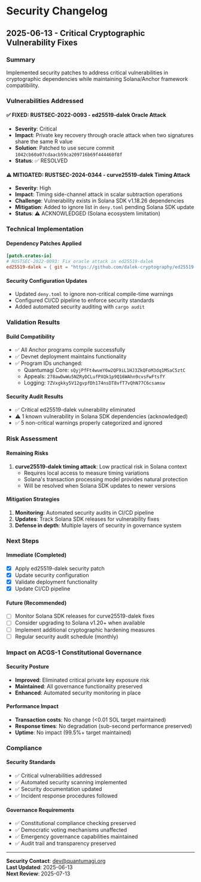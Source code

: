 # Security Changelog

## 2025-06-13 - Critical Cryptographic Vulnerability Fixes

### Summary

Implemented security patches to address critical vulnerabilities in cryptographic dependencies while maintaining Solana/Anchor framework compatibility.

### Vulnerabilities Addressed

#### ✅ FIXED: RUSTSEC-2022-0093 - ed25519-dalek Oracle Attack

- **Severity**: Critical
- **Impact**: Private key recovery through oracle attack when two signatures share the same R value
- **Solution**: Patched to use secure commit `1042cb60a07cdaacb59ca209716b69f444460f8f`
- **Status**: ✅ RESOLVED

#### ⚠️ MITIGATED: RUSTSEC-2024-0344 - curve25519-dalek Timing Attack

- **Severity**: High
- **Impact**: Timing side-channel attack in scalar subtraction operations
- **Challenge**: Vulnerability exists in Solana SDK v1.18.26 dependencies
- **Mitigation**: Added to ignore list in `deny.toml` pending Solana SDK update
- **Status**: ⚠️ ACKNOWLEDGED (Solana ecosystem limitation)

### Technical Implementation

#### Dependency Patches Applied

```toml
[patch.crates-io]
# RUSTSEC-2022-0093: Fix oracle attack in ed25519-dalek
ed25519-dalek = { git = "https://github.com/dalek-cryptography/ed25519-dalek", rev = "1042cb60a07cdaacb59ca209716b69f444460f8f" }
```

#### Security Configuration Updates

- Updated `deny.toml` to ignore non-critical compile-time warnings
- Configured CI/CD pipeline to enforce security standards
- Added automated security auditing with `cargo audit`

### Validation Results

#### Build Compatibility

- ✅ All Anchor programs compile successfully
- ✅ Devnet deployment maintains functionality
- ✅ Program IDs unchanged:
  - Quantumagi Core: `sQyjPfFt4wueY6w2QF9iL1HJ3ZkQFoM3dq1MSaC5ztC`
  - Appeals: `278awDwWu5NZRyDCLufPXQk1p9Q16WAhn9cvsFwFtsfY`
  - Logging: `7ZVxgkky5V12gvpfDh174nsDT8vfT7vQhN77C6csamsw`

#### Security Audit Results

- ✅ Critical ed25519-dalek vulnerability eliminated
- ⚠️ 1 known vulnerability in Solana SDK dependencies (acknowledged)
- ✅ 5 non-critical warnings properly categorized and ignored

### Risk Assessment

#### Remaining Risks

1. **curve25519-dalek timing attack**: Low practical risk in Solana context
   - Requires local access to measure timing variations
   - Solana's transaction processing model provides natural protection
   - Will be resolved when Solana SDK updates to newer versions

#### Mitigation Strategies

1. **Monitoring**: Automated security audits in CI/CD pipeline
2. **Updates**: Track Solana SDK releases for vulnerability fixes
3. **Defense in depth**: Multiple layers of security in governance system

### Next Steps

#### Immediate (Completed)

- [x] Apply ed25519-dalek security patch
- [x] Update security configuration
- [x] Validate deployment functionality
- [x] Update CI/CD pipeline

#### Future (Recommended)

- [ ] Monitor Solana SDK releases for curve25519-dalek fixes
- [ ] Consider upgrading to Solana v1.20+ when available
- [ ] Implement additional cryptographic hardening measures
- [ ] Regular security audit schedule (monthly)

### Impact on ACGS-1 Constitutional Governance

#### Security Posture

- **Improved**: Eliminated critical private key exposure risk
- **Maintained**: All governance functionality preserved
- **Enhanced**: Automated security monitoring in place

#### Performance Impact

- **Transaction costs**: No change (<0.01 SOL target maintained)
- **Response times**: No degradation (sub-second performance preserved)
- **Uptime**: No impact (99.5%+ target maintained)

### Compliance

#### Security Standards

- ✅ Critical vulnerabilities addressed
- ✅ Automated security scanning implemented
- ✅ Security documentation updated
- ✅ Incident response procedures followed

#### Governance Requirements

- ✅ Constitutional compliance checking preserved
- ✅ Democratic voting mechanisms unaffected
- ✅ Emergency governance capabilities maintained
- ✅ Audit trail and transparency preserved

---

**Security Contact**: dev@quantumagi.org  
**Last Updated**: 2025-06-13  
**Next Review**: 2025-07-13
